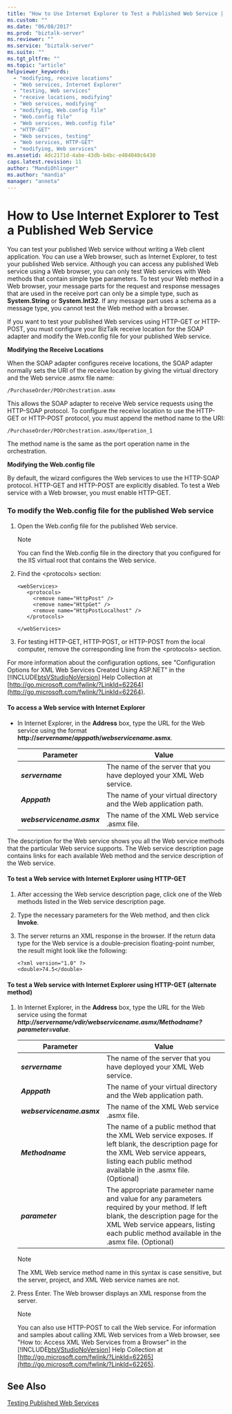 ```yaml
---
title: "How to Use Internet Explorer to Test a Published Web Service | Microsoft Docs"
ms.custom: ""
ms.date: "06/08/2017"
ms.prod: "biztalk-server"
ms.reviewer: ""
ms.service: "biztalk-server"
ms.suite: ""
ms.tgt_pltfrm: ""
ms.topic: "article"
helpviewer_keywords: 
  - "modifying, receive locations"
  - "Web services, Internet Explorer"
  - "testing, Web services"
  - "receive locations, modifying"
  - "Web services, modifying"
  - "modifying, Web.config file"
  - "Web.config file"
  - "Web services, Web.config file"
  - "HTTP-GET"
  - "Web services, testing"
  - "Web services, HTTP-GET"
  - "modifying, Web services"
ms.assetid: 4dc2171d-4abe-43db-b4bc-e484048c6430
caps.latest.revision: 11
author: "MandiOhlinger"
ms.author: "mandia"
manager: "anneta"
---
```

# How to Use Internet Explorer to Test a Published Web Service
You can test your published Web service without writing a Web client application. You can use a Web browser, such as Internet Explorer, to test your published Web service. Although you can access any published Web service using a Web browser, you can only test Web services with Web methods that contain simple type parameters. To test your Web method in a Web browser, your message parts for the request and response messages that are used in the receive port can only be a simple type, such as **System.String** or **System.Int32**. If any message part uses a schema as a message type, you cannot test the Web method with a browser.  
  
 If you want to test your published Web services using HTTP-GET or HTTP-POST, you must configure your BizTalk receive location for the SOAP adapter and modify the Web.config file for your published Web service.  
  
 **Modifying the Receive Locations**  
  
 When the SOAP adapter configures receive locations, the SOAP adapter normally sets the URI of the receive location by giving the virtual directory and the Web service .asmx file name:  
  
```  
/PurchaseOrder/POOrchestration.asmx  
```  
  
 This allows the SOAP adapter to receive Web service requests using the HTTP-SOAP protocol. To configure the receive location to use the HTTP-GET or HTTP-POST protocol, you must append the method name to the URI:  
  
```  
/PurchaseOrder/POOrchestration.asmx/Operation_1  
```  
  
 The method name is the same as the port operation name in the orchestration.  
  
 **Modifying the Web.config file**  
  
 By default, the wizard configures the Web services to use the HTTP-SOAP protocol. HTTP-GET and HTTP-POST are explicitly disabled. To test a Web service with a Web browser, you must enable HTTP-GET.  
  
### To modify the Web.config file for the published Web service  
  
1.  Open the Web.config file for the published Web service.  
  
    > [!NOTE]
    >  You can find the Web.config file in the directory that you configured for the IIS virtual root that contains the Web service.  
  
2.  Find the \<protocols> section:  
  
    ```  
    <webServices>  
       <protocols>  
         <remove name="HttpPost" />  
         <remove name="HttpGet" />  
         <remove name="HttpPostLocalhost" />  
       </protocols>  
  
    </webServices>  
    ```  
  
3.  For testing HTTP-GET, HTTP-POST, or HTTP-POST from the local computer, remove the corresponding line from the \<protocols> section.  
  
 For more information about the configuration options, see "Configuration Options for XML Web Services Created Using ASP.NET" in the [!INCLUDE[btsVStudioNoVersion](../includes/btsvstudionoversion-md.md)] Help Collection at [http://go.microsoft.com/fwlink/?LinkId=62264](http://go.microsoft.com/fwlink/?LinkId=62264).  
  
#### To access a Web service with Internet Explorer  
  
-   In Internet Explorer, in the **Address** box, type the URL for the Web service using the format **http://*servername*/*apppath*/*webservicename*.asmx**.  
  
    |Parameter|Value|  
    |---------------|-----------|  
    |***servername***|The name of the server that you have deployed your XML Web service.|  
    |***Apppath***|The name of your virtual directory and the Web application path.|  
    |***webservicename.asmx***|The name of the XML Web service .asmx file.|  
  
 The description for the Web service shows you all the Web service methods that the particular Web service supports. The Web service description page contains links for each available Web method and the service description of the Web service.  
  
#### To test a Web service with Internet Explorer using HTTP-GET  
  
1.  After accessing the Web service description page, click one of the Web methods listed in the Web service description page.  
  
2.  Type the necessary parameters for the Web method, and then click **Invoke**.  
  
3.  The server returns an XML response in the browser. If the return data type for the Web service is a double-precision floating-point number, the result might look like the following:  
  
    ```  
    <?xml version="1.0" ?>  
    <double>74.5</double>  
    ```  
  
#### To test a Web service with Internet Explorer using HTTP-GET (alternate method)  
  
1.  In Internet Explorer, in the **Address** box, type the URL for the Web service using the format ***http://servername/vdir/webservicename.asmx/Methodname?parameter=value***.  
  
    |Parameter|Value|  
    |---------------|-----------|  
    |***servername***|The name of the server that you have deployed your XML Web service.|  
    |***Apppath***|The name of your virtual directory and the Web application path.|  
    |***webservicename.asmx***|The name of the XML Web service .asmx file.|  
    |***Methodname***|The name of a public method that the XML Web service exposes. If left blank, the description page for the XML Web service appears, listing each public method available in the .asmx file. (Optional)|  
    |***parameter***|The appropriate parameter name and value for any parameters required by your method. If left blank, the description page for the XML Web service appears, listing each public method available in the .asmx file. (Optional)|  
  
    > [!NOTE]
    >  The XML Web service method name in this syntax is case sensitive, but the server, project, and XML Web service names are not.  
  
2.  Press Enter. The Web browser displays an XML response from the server.  
  
    > [!NOTE]
    >  You can also use HTTP-POST to call the Web service. For information and samples about calling XML Web services from a Web browser, see "How to: Access XML Web Services from a Browser" in the [!INCLUDE[btsVStudioNoVersion](../includes/btsvstudionoversion-md.md)] Help Collection at [http://go.microsoft.com/fwlink/?LinkId=62265](http://go.microsoft.com/fwlink/?LinkId=62265).  
  
## See Also  
 [Testing Published Web Services](../core/testing-published-web-services.md)